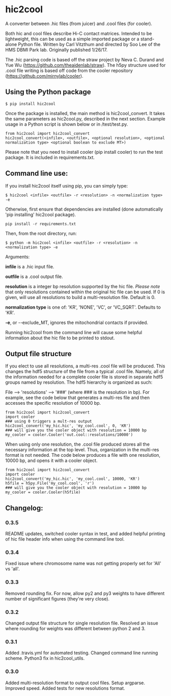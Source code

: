 # hic2cool #

A converter between .hic files (from juicer) and .cool files (for cooler).

Both hic and cool files describe Hi-C contact matrices. Intended to be lightweight, this can be used as a simple imported package or a stand-alone Python file. Written by Carl Vitzthum and directed by Soo Lee of the HMS DBMI Park lab.
Originally published 1/26/17.

The .hic parsing code is based off the straw project by Neva C. Durand and Yue Wu (https://github.com/theaidenlab/straw). The h5py structure used for .cool file writing is based off code from the cooler repository (https://github.com/mirnylab/cooler).

## Using the Python package
```
$ pip install hic2cool
```

Once the package is installed, the main method is hic2cool_convert. It takes the same parameters as hic2cool.py, described in the next section. Example usage in a Python script is shown below or in /test/test.py.
```
from hic2cool import hic2cool_convert
hic2cool_convert(<infile>, <outfile>, <optional resolution>, <optional normalization type> <optional boolean to exclude MT>)
```
Please note that you need to install cooler (pip install cooler) to run the test package. It is included in requirements.txt.


## Command line use:

If you install hic2cool itself using pip, you can simply type:
```
$ hic2cool <infile> <outfile> -r <resolution> -n <normalization type> -e
```

Otherwise, first ensure that dependencies are installed (done automatically 'pip installing' hic2cool package).
```
pip install -r requirements.txt
```

Then, from the root directory, run:
```
$ python -m hic2cool <infile> <outfile> -r <resolution> -n <normalization type> -e
```

Arguments:

**infile** is a .hic input file.

**outfile** is a .cool output file.

**resolution** is a integer bp resolution supported by the hic file. *Please note* that only resolutions contained within the original hic file can be used. If 0 is given, will use all resolutions to build a multi-resolution file. Default is 0.

**normalization type** is one of: 'KR', 'NONE', 'VC', or 'VC_SQRT'. Defaults to 'KR'.

**-e**, or --exclude_MT, ignores the mitochondrial contacts if provided.

Running hic2cool from the command line will cause some helpful information about the hic file to be printed to stdout.



## Output file structure
If you elect to use all resolutions, a multi-res .cool file will be produced. This changes the hdf5 structure of the file from a typical .cool file. Namely, all of the information needed for a complete cooler file is stored in separate hdf5 groups named by resolution. The hdf5 hierarchy is organized as such:

File --> 'resolutions' --> '###' (where ### is the resolution in bp).
For example, see the code below that generates a multi-res file and then accesses the specific resolution of 10000 bp.

```
from hic2cool import hic2cool_convert
import cooler
### using 0 triggers a mult-res output
hic2cool_convert('my_hic.hic', 'my_cool.cool', 0, 'KR')
### will give you the cooler object with resolution = 10000 bp
my_cooler = cooler.Cooler('out.cool::resolutions/10000')
```

When using only one resolution, the .cool file produced stores all the necessary information at the top level. Thus, organization in the multi-res format is not needed. The code below produces a file with one resolution, 10000 bp, and opens it with a cooler object.

```
from hic2cool import hic2cool_convert
import cooler
hic2cool_convert('my_hic.hic', 'my_cool.cool', 10000, 'KR')
h5file = h5py.File('my_cool.cool', 'r')
### will give you the cooler object with resolution = 10000 bp
my_cooler = cooler.Cooler(h5file)
```

## Changelog:

### 0.3.5
README updates, switched cooler syntax in test, and added helpful printing of hic file header info when using the command line tool.
### 0.3.4
Fixed issue where chromosome name was not getting properly set for 'All' vs 'all'.
### 0.3.3
Removed rounding fix. For now, allow py2 and py3 weights to have different number of significant figures (they're very close).
### 0.3.2
Changed output file structure for single resolution file. Resolved an issue where rounding for weights was different between python 2 and 3.
### 0.3.1
Added .travis.yml for automated testing. Changed command line running scheme. Python3 fix in hic2cool_utils.
### 0.3.0
Added multi-resolution format to output cool files. Setup argparse. Improved speed. Added tests for new resolutions format.
